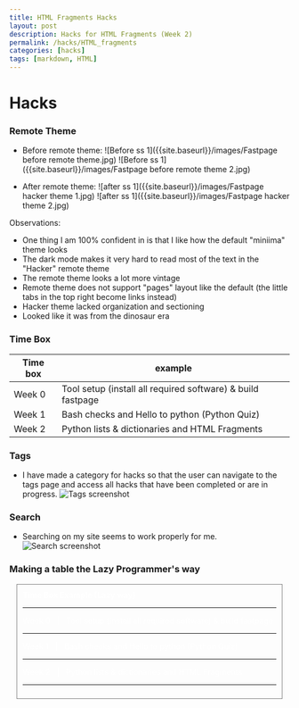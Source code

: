 ```yaml
---
title: HTML Fragments Hacks
layout: post
description: Hacks for HTML Fragments (Week 2) 
permalink: /hacks/HTML_fragments
categories: [hacks]
tags: [markdown, HTML]
---
```


# Hacks
### Remote Theme
- Before remote theme:
![Before ss 1]({{site.baseurl}}/images/Fastpage before remote theme.jpg)
![Before ss 1]({{site.baseurl}}/images/Fastpage before remote theme 2.jpg)

- After remote theme:
![after ss 1]({{site.baseurl}}/images/Fastpage hacker theme 1.jpg)
![after ss 1]({{site.baseurl}}/images/Fastpage hacker theme 2.jpg)

Observations:
- One thing I am 100% confident in is that I like how the default "miniima" theme looks
- The dark mode makes it very hard to read most of the text in the "Hacker" remote theme
- The remote theme looks a lot more vintage
- Remote theme does not support "pages" layout like the default (the little tabs in the top right become links instead)
- Hacker theme lacked organization and sectioning
- Looked like it was from the dinosaur era

### Time Box
| Time box | example |
| -------- | ------- |
| Week 0 | Tool setup (install all required software) & build fastpage|
| Week 1 | Bash checks and Hello to python (Python Quiz) |
| Week 2 | Python lists & dictionaries and HTML Fragments |

### Tags
- I have made a category for hacks so that the user can navigate to the tags page and access all hacks that have been completed or are in progress.
![Tags screenshot]({{site.baseurl}}/images/tags.jpg)

### Search
- Searching on my site seems to work properly for me.
![Search screenshot]({{site.baseurl}}/images/Search.jpg)

### Making a table the Lazy Programmer's way

<!DOCTYPE html>
<html lang="en">
  <head>
    <meta charset="UTF-8" />
    <meta name="viewport" content="width=device-width, initial-scale=1.0" />
    <title>HTML Hack</title>
    <style>
      /* The . with the boxed represents that it is a class */
      .boxed {
        background: transparent;
        color: white;
        border: 1px solid grey;
        margin: 0px auto;
        width: 456px;
        padding: 10px;
        border-radius: 0px;
      }
    </style>
  </head>
  <body>
    <div class="boxed">
    <b>Time Box Example (Lazy way)</b>
    <hr>
    Week 0 &nbsp; | &nbsp; Tool setup (install all required software) & build fastpage
    <hr>
    Week 1 &nbsp; | &nbsp; Bash checks and Hello to python (Python Quiz)
    <hr>
    Week 2 &nbsp; | &nbsp; Python lists & dictionaries and HTML Fragments
    <hr>
    </div>
  </body>
</html>